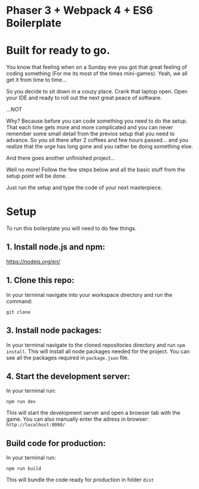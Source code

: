 # Phaser 3 + Webpack 4 + ES6 Boilerplate

# Built for ready to go.

You know that feeling when on a Sunday eve you got that great feeling of coding something (For me its most of the times mini-games).
Yeah, we all get it from time to time...

So you decide to sit down in a couzy place. Crank that laptop open. Open your IDE and ready to roll out the next great peace of software.

...NOT

Why? Because before you can code something you need to do the setup.
That each time gets more and more complicated and you can never remember some small detail from the previos setup that you need to advance.
So you sit there after 2 coffees and few hours passed... and you realize that the urge has long gone and you rather be doing something else.

And there goes another unfinished project...

Well no more! Follow the few steps below and all the basic stuff from the setup point will be done.

Just run the setup and type the code of your next masterpiece. 

# Setup

To run this boilerplate you will need to do few things.

## 1. Install node.js and npm:

https://nodejs.org/en/

## 1. Clone this repo:

In your terminal navigate into your workspace directory and run the command:

```git clone ```

## 3. Install node packages:

In your terminal navigate to the cloned repositories directory and run ```npm install```.
This will install all node packages needed for the project. You can see all the packages required in ```package.json``` file.



## 4. Start the development server:

In your terminal run:

```npm run dev```

This will start the development server and open a browser tab with the game.
You can also manually enter the adress in browser: ```http://localhost:8080/```


## Build code for production:

In your terminal run:

```npm run build```

This will bundle the code ready for production in folder ```dist```
